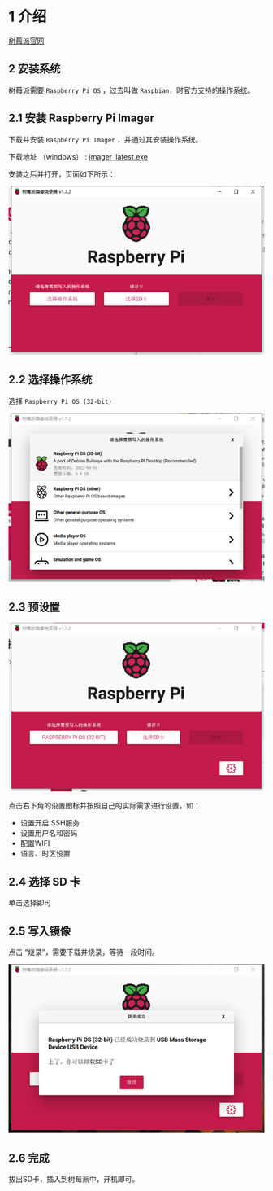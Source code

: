 # 1 介绍

[树莓派官网](https://www.raspberrypi.com/software/)



## 2 安装系统

树莓派需要 `Raspberry Pi OS` ，过去叫做  `Raspbian`，时官方支持的操作系统。

## 2.1 安装 Raspberry Pi Imager

下载并安装 `Raspberry Pi Imager` ，并通过其安装操作系统。

下载地址 （windows） : [imager_latest.exe](https://downloads.raspberrypi.org/imager/imager_latest.exe)

安装之后并打开，页面如下所示：

![image-20220618224140185](./imgs/image-20220618224140185.png)

## 2.2 选择操作系统

选择 `Paspberry Pi OS (32-bit)`

![image-20220618224437973](./imgs/image-20220618224437973.png)

## 2.3 预设置

![image-20220618224941969](./imgs/image-20220618224941969.png)

点击右下角的设置图标并按照自己的实际需求进行设置，如：

+ 设置开启 SSH服务
+ 设置用户名和密码
+ 配置WIFI
+ 语言、时区设置

## 2.4 选择 SD 卡

单击选择即可

## 2.5 写入镜像

点击 “烧录”，需要下载并烧录，等待一段时间。

![image-20220619131707582](./imgs/image-20220619131707582.png)

## 2.6 完成

拔出SD卡，插入到树莓派中，开机即可。

